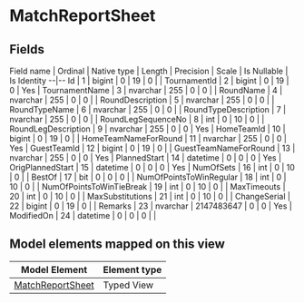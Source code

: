 ﻿MatchReportSheet
============

## Fields

Field name | Ordinal | Native type | Length | Precision | Scale | Is Nullable | Is Identity
--|--
Id | 1 | bigint | 0 | 19 | 0 |  | 
TournamentId | 2 | bigint | 0 | 19 | 0 | Yes | 
TournamentName | 3 | nvarchar | 255 | 0 | 0 |  | 
RoundName | 4 | nvarchar | 255 | 0 | 0 |  | 
RoundDescription | 5 | nvarchar | 255 | 0 | 0 |  | 
RoundTypeName | 6 | nvarchar | 255 | 0 | 0 |  | 
RoundTypeDescription | 7 | nvarchar | 255 | 0 | 0 |  | 
RoundLegSequenceNo | 8 | int | 0 | 10 | 0 |  | 
RoundLegDescription | 9 | nvarchar | 255 | 0 | 0 | Yes | 
HomeTeamId | 10 | bigint | 0 | 19 | 0 |  | 
HomeTeamNameForRound | 11 | nvarchar | 255 | 0 | 0 | Yes | 
GuestTeamId | 12 | bigint | 0 | 19 | 0 |  | 
GuestTeamNameForRound | 13 | nvarchar | 255 | 0 | 0 | Yes | 
PlannedStart | 14 | datetime | 0 | 0 | 0 | Yes | 
OrigPlannedStart | 15 | datetime | 0 | 0 | 0 | Yes | 
NumOfSets | 16 | int | 0 | 10 | 0 |  | 
BestOf | 17 | bit | 0 | 0 | 0 |  | 
NumOfPointsToWinRegular | 18 | int | 0 | 10 | 0 |  | 
NumOfPointsToWinTieBreak | 19 | int | 0 | 10 | 0 |  | 
MaxTimeouts | 20 | int | 0 | 10 | 0 |  | 
MaxSubstitutions | 21 | int | 0 | 10 | 0 |  | 
ChangeSerial | 22 | bigint | 0 | 19 | 0 |  | 
Remarks | 23 | nvarchar | 2147483647 | 0 | 0 | Yes | 
ModifiedOn | 24 | datetime | 0 | 0 | 0 |  | 

## Model elements mapped on this view

Model Element | Element type
--|--
[MatchReportSheet](../../../EntityModel/_DefaultGroup/TypedViews/MatchReportSheet.htm) | Typed View
